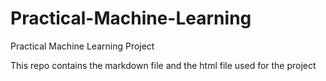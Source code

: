 # Practical-Machine-Learning
Practical Machine Learning Project 
 
This repo contains the markdown file and the html file used for the project
